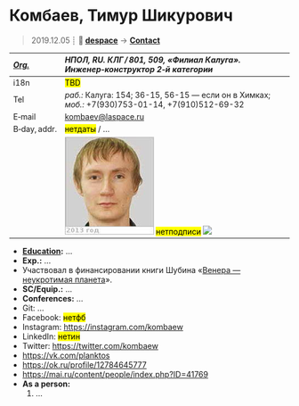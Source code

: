 # Комбаев, Тимур Шикурович
> 2019.12.05 ┊ **🚀 [despace](index.md)** → **[Contact](contact.md)**

|*[Org.](contact.md)*|*НПОЛ, RU. КЛГ / 801, 509, «Филиал Калуга». Инженер‑конструктор 2‑й категории*|
|:--|:--|
|i18n| <mark>TBD</mark> |
|Tel| *раб.:* Калуга: 154; 36-15, 56-15 — если он в Химках; *моб.:* +7(930)753-01-14, +7(910)512-69-32 |
|E‑mail| <kombaev@laspace.ru> |
|B‑day, addr.| <mark>нетдаты</mark> / … |
|| [![](f/contact/k/kombaev_001_photo_thumb.jpg)](f/contact/k/kombaev_001_photo.jpg) <mark>нетподписи</mark> [![](f/contact//_001_sign_thumb.jpg)](f/contact//_001_sign.png) |

   - **[Education](edu.md):** …
   - **Exp.:** …
   - Участвовал в финансировании книги Шубина «[Венера — неукротимая планета](book_shubin_veneranp.md)».
   - **SC/Equip.:** …
   - **Conferences:** …
   - Git: …
   - Facebook: <mark>нетфб</mark>
   - Instagram: <https://instagram.com/kombaew>
   - LinkedIn: <mark>нетин</mark>
   - Twitter: <https://twitter.com/kombaew>
   - <https://vk.com/planktos>
   - <https://ok.ru/profile/12784645777>
   - <https://mai.ru/content/people/index.php?ID=41769>
   - **As a person:**
      1. …
